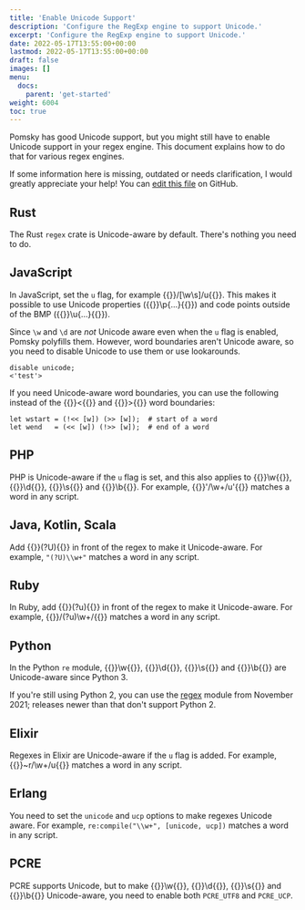 ```yaml
---
title: 'Enable Unicode Support'
description: 'Configure the RegExp engine to support Unicode.'
excerpt: 'Configure the RegExp engine to support Unicode.'
date: 2022-05-17T13:55:00+00:00
lastmod: 2022-05-17T13:55:00+00:00
draft: false
images: []
menu:
  docs:
    parent: 'get-started'
weight: 6004
toc: true
---
```


Pomsky has good Unicode support, but you might still have to enable Unicode support in your regex engine. This document explains how to do that for various regex engines.

If some information here is missing, outdated or needs clarification, I would greatly appreciate your help! You can [edit this file](https://github.com/pomsky-lang/website/tree/main/content/docs/get-started/enable-unicode.md) on GitHub.

## Rust

The Rust `regex` crate is Unicode-aware by default. There's nothing you need to do.

## JavaScript

In JavaScript, set the `u` flag, for example {{<regexp>}}/[\w\s]/u{{</regexp>}}. This makes it possible to use Unicode properties ({{<regexp>}}\p{...}{{</regexp>}}) and code points outside of the BMP ({{<regexp>}}\u{...}{{</regexp>}}).

Since `\w` and `\d` are _not_ Unicode aware even when the `u` flag is enabled, Pomsky polyfills them. However, word boundaries aren't Unicode aware, so you need to disable Unicode to use them or use lookarounds.

```pomsky
disable unicode;
<'test'>
```

If you need Unicode-aware word boundaries, you can use the following instead of the {{<po>}}<{{</po>}} and {{<po>}}>{{</po>}} word boundaries:

```pomsky
let wstart = (!<< [w]) (>> [w]);  # start of a word
let wend   = (<< [w]) (!>> [w]);  # end of a word
```

## PHP

PHP is Unicode-aware if the `u` flag is set, and this also applies to {{<regexp>}}\w{{</regexp>}},
{{<regexp>}}\d{{</regexp>}}, {{<regexp>}}\s{{</regexp>}} and {{<regexp>}}\b{{</regexp>}}. For
example, {{<regexp>}}'/\w+/u'{{</regexp>}} matches a word in any script.

## Java, Kotlin, Scala

Add {{<regexp>}}(?U){{</po>}} in front of the regex to make it Unicode-aware. For
example, `"(?U)\\w+"` matches a word in any script.

## Ruby

In Ruby, add {{<regexp>}}(?u){{</regexp>}} in front of the regex to make it Unicode-aware. For
example, {{<regexp>}}/(?u)\w+/{{</regexp>}} matches a word in any script.

## Python

In the Python `re` module, {{<regexp>}}\w{{</regexp>}}, {{<regexp>}}\d{{</regexp>}},
{{<regexp>}}\s{{</regexp>}} and {{<regexp>}}\b{{</regexp>}} are Unicode-aware since Python 3.

If you're still using Python 2, you can use the [regex](https://pypi.org/project/regex/2021.11.10/)
module from November 2021; releases newer than that don't support Python 2.

## Elixir

Regexes in Elixir are Unicode-aware if the `u` flag is added. For example, {{<regexp>}}~r/\w+/u{{</regexp>}} matches a word in any script.

## Erlang

You need to set the `unicode` and `ucp` options to make regexes Unicode aware. For example, `re:compile("\\w+", [unicode, ucp])` matches a word in any script.

## PCRE

PCRE supports Unicode, but to make {{<regexp>}}\w{{</regexp>}}, {{<regexp>}}\d{{</regexp>}},
{{<regexp>}}\s{{</regexp>}} and {{<regexp>}}\b{{</regexp>}} Unicode-aware, you need to enable both
`PCRE_UTF8` and `PCRE_UCP`.
